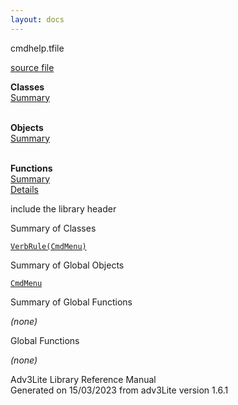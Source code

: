 ```yaml
---
layout: docs
---
```

<span class="title">cmdhelp.t</span><span class="type">file</span>

[source file](../source/cmdhelp.t.html)

**Classes**  
[Summary](#_ClassSummary_)  
 

**Objects**  
[Summary](#_ObjectSummary_)  
 

**Functions**  
[Summary](#_FunctionSummary_)  
[Details](#_Functions_)

<div class="fdesc">

include the library header

</div>

<span id="_ClassSummary_"></span>

<div class="mjhd">

<span class="hdln">Summary of Classes</span>  

</div>

[`VerbRule(CmdMenu)`](../object/VerbRule(CmdMenu).html)
<span id="_ObjectSummary_"></span>

<div class="mjhd">

<span class="hdln">Summary of Global Objects</span>  

</div>

[`CmdMenu`](../object/CmdMenu.html)
<span id="FunctionSummary_"></span>

<div class="mjhd">

<span class="hdln">Summary of Global Functions</span>  

</div>

*(none)* <span id="_Functions_"></span>

<div class="mjhd">

<span class="hdln">Global Functions</span>  

</div>

*(none)*

<div class="ftr">

Adv3Lite Library Reference Manual  
Generated on 15/03/2023 from adv3Lite version 1.6.1

</div>
